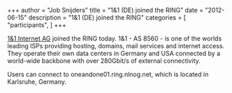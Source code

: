 +++
author = "Job Snijders"
title = "1&1 (DE) joined the RING"
date = "2012-06-15"
description = "1&1 (DE) joined the RING"
categories = [
    "participants",
]
+++

<a href="http://www.1und1.de/">1&1 Internet AG</a> joined the RING today. 1&1 - AS 8560 - is one of the worlds leading ISPs providing hosting, domains, mail services and internet access. They operate their own data centers in Germany and USA connected by a world-wide backbone with over 280Gbit/s of external connectivity.

Users can connect to oneandone01.ring.nlnog.net, which is located in Karlsruhe, Germany.

